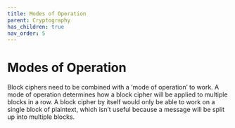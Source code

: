 ```yaml
---
title: Modes of Operation
parent: Cryptography
has_children: true
nav_order: 5
---
```


# Modes of Operation
Block ciphers need to be combined with a ‘mode of operation’ to work. A mode of operation determines how a block cipher will be applied to multiple blocks in a row. A block cipher by itself would only be able to work on a single block of plaintext, which isn’t useful because a message will be split up into multiple blocks.

